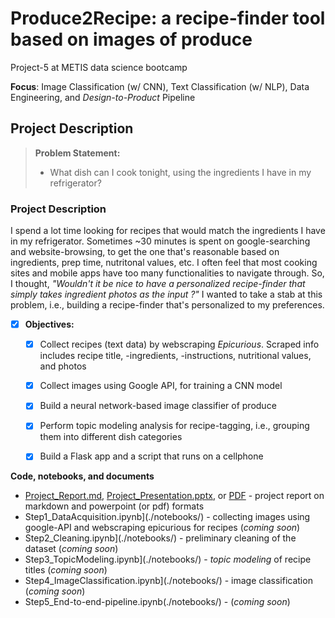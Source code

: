 # Produce2Recipe: a recipe-finder tool based on images of produce  
Project-5 at METIS data science bootcamp

**Focus**: Image  Classification (w/ CNN), Text Classification (w/ NLP), Data Engineering, and _Design-to-Product_ Pipeline

  

## Project Description

> **Problem Statement:** 
>
> - What dish can I cook tonight, using the ingredients I have in my refrigerator? 

  

### Project Description

I spend a lot time looking for recipes that would match the ingredients I have in my refrigerator.  Sometimes ~30 minutes is spent on google-searching and website-browsing, to get the one that's reasonable based on ingredients, prep time, nutritonal values, etc. I often feel that most cooking sites and mobile apps have too many functionalities to navigate through. So, I thought, *"Wouldn't it be nice to have a personalized recipe-finder that simply takes ingredient photos as the input ?"* I wanted to take a stab at this problem, i.e., building a recipe-finder that's personalized to my preferences. 

- [x] **Objectives:**
  - [x] Collect recipes (text data) by webscraping _Epicurious_. Scraped info includes recipe title, -ingredients, -instructions, nutritional values, and photos  
  - [x] Collect images using Google API, for training a CNN model    
  - [x] Build a neural network-based image classifier of produce
  - [x] Perform topic modeling analysis for recipe-tagging, i.e., grouping them into different dish categories  
  - [x] Build a Flask app and a script that runs on a cellphone



**Code, notebooks, and documents**

- [Project_Report.md](./docs/Project5_Report.md), [Project_Presentation.pptx](./docs/Project_5_Presentation.pptx), or [PDF](./docs/Project_5_Presentation.pdf) - project report on markdown and powerpoint (or pdf) formats 
- Step1_DataAcquisition.ipynb](./notebooks/) - collecting images using google-API and webscraping epicurious for recipes (_coming soon_)
- Step2_Cleaning.ipynb](./notebooks/) - preliminary cleaning of the dataset (_coming soon_)
- Step3_TopicModeling.ipynb](./notebooks/) - _topic modeling_ of recipe titles (_coming soon_) 
- Step4_ImageClassification.ipynb](./notebooks/) - image classification (*coming soon*)
- Step5_End-to-end-pipeline.ipynb(./notebooks/) - (*coming soon*)